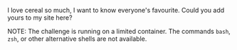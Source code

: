 I love cereal so much, I want to know everyone's favourite. Could you add yours to my site here?

NOTE: The challenge is running on a limited container. The commands `bash`, `zsh`, or other alternative shells are not available. 